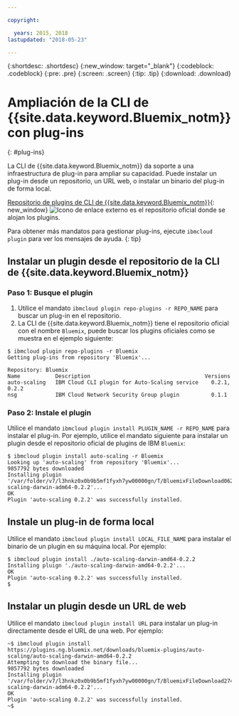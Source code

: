 ```yaml
---

copyright:

  years: 2015, 2018
lastupdated: "2018-05-23"

---
```


{:shortdesc: .shortdesc}
{:new_window: target="_blank"}
{:codeblock: .codeblock}
{:pre: .pre}
{:screen: .screen}
{:tip: .tip}
{:download: .download}

# Ampliación de la CLI de {{site.data.keyword.Bluemix_notm}} con plug-ins
{: #plug-ins}

La CLI de {{site.data.keyword.Bluemix_notm}} da soporte a una infraestructura de plug-in para ampliar su capacidad. Puede instalar un plug-in desde un repositorio, un URL web, o instalar un binario del plug-in de forma local.

[Repositorio de plugins de CLI de {{site.data.keyword.Bluemix_notm}}](http://clis.ng.bluemix.net/ui/repository.html#bluemix-plugins){: new_window} ![Icono de enlace externo](../../../icons/launch-glyph.svg) es el repositorio oficial donde se alojan los plugins.

Para obtener más mandatos para gestionar plug-ins, ejecute `ibmcloud plugin` para ver los mensajes de ayuda.
{: tip}

## Instalar un plugin desde el repositorio de la CLI de {{site.data.keyword.Bluemix_notm}}

### Paso 1: Busque el plugin

1. Utilice el mandato `ibmcloud plugin repo-plugins -r REPO_NAME` para buscar un plug-in en el repositorio.
2. La CLI de {{site.data.keyword.Bluemix_notm}} tiene el repositorio oficial con el nombre `Bluemix`, puede buscar los plugins oficiales como se muestra en el ejemplo siguiente:

  ```
  $ ibmcloud plugin repo-plugins -r Bluemix
  Getting plug-ins from repository 'Bluemix'...

  Repository: Bluemix
  Name           Description                                    Versions
  auto-scaling   IBM Cloud CLI plugin for Auto-Scaling service    0.2.1, 0.2.2
  nsg            IBM Cloud Network Security Group plugin          0.1.1

  ```

### Paso 2: Instale el plugin

Utilice el mandato `ibmcloud plugin install PLUGIN_NAME -r REPO_NAME` para instalar el plug-in. Por ejemplo, utilice el mandato siguiente para instalar un plugin desde el repositorio oficial de plugins de IBM `Bluemix`:

  ```
  $ ibmcloud plugin install auto-scaling -r Bluemix
  Looking up 'auto-scaling' from repository 'Bluemix'...
  9857792 bytes downloaded
  Installing plugin '/var/folder/v7/l3hnkz0x0b9b5mf1fyxh7yw00000gn/T/BluemixFileDownload062468676/auto-scaling-darwin-adm64-0.2.2'...
  OK
  Plugin 'auto-scaling 0.2.2' was successfully installed.
  ```

## Instale un plug-in de forma local

Utilice el mandato `ibmcloud plugin install LOCAL_FILE_NAME` para instalar el binario de un plugin en su máquina local. Por ejemplo:

  ```
  $ ibmcloud plugin install ./auto-scaling-darwin-amd64-0.2.2
  Installing pluign './auto-scaling-darwin-amd64-0.2.2'...
  OK
  Plugin 'auto-scaling 0.2.2' was successfully installed.
  $
  ```

## Instalar un plugin desde un URL de web

Utilice el mandato `ibmcloud plugin install URL` para instalar un plug-in directamente desde el URL de una web. Por ejemplo:

  ```
  ~$ ibmcloud plugin install https://plugins.ng.bluemix.net/downloads/bluemix-plugins/auto-scaling/auto-scaling-darwin-amd64-0.2.2
  Attempting to download the binary file...
  9857792 bytes downloaded
  Installing plugin '/var/folder/v7/l3hnkz0x0b9b5mf1fyxh7yw00000gn/T/BluemixFileDownload274645142/auto-scaling-darwin-adm64-0.2.2'...
  OK
  Plugin 'auto-scaling 0.2.2' was successfully installed.
  ~$
  ```
